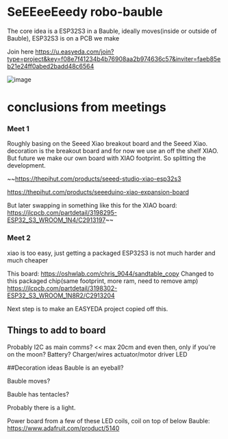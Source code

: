 # SeEEeeEeedy robo-bauble
The core idea is a ESP32S3 in a Bauble, ideally moves(inside or outside of Bauble), ESP32S3 is on a PCB we make

Join here https://u.easyeda.com/join?type=project&key=f08e7f41234b4b76908aa2b974636c57&inviter=faeb85eb21e24ff0abed2badd48c6564

![image](https://github.com/tiffoknee/robo-bauble/assets/812771/fa0de807-758e-4f1b-a588-5c86f541ab2e)


# conclusions from meetings
### Meet 1

Roughly basing on the Seeed Xiao breakout board and the Seeed Xiao. decoration is the breakout board and for now we use an off the shelf XIAO. But future we make our own board with XIAO footprint. So splitting the development.

~~https://thepihut.com/products/seeed-studio-xiao-esp32s3

https://thepihut.com/products/seeeduino-xiao-expansion-board

But later swapping in something like this for the XIAO board: https://jlcpcb.com/partdetail/3198295-ESP32_S3_WROOM_1N4/C2913197~~

### Meet 2
xiao is too easy, just getting a packaged ESP32S3 is not much harder and much cheaper

This board: https://oshwlab.com/chris_9044/sandtable_copy
Changed to this packaged chip(same footprint, more ram, need to remove amp) https://jlcpcb.com/partdetail/3198302-ESP32_S3_WROOM_1N8R2/C2913204

Next step is to make an EASYEDA project copied off this.

## Things to add to board
Probably I2C as main comms? << max 20cm and even then, only if you're on the moon?
Battery?
Charger/wires
actuator/motor driver
LED

##Decoration ideas
Bauble is an eyeball?

Bauble moves?

Bauble has tentacles?

Probably there is a light.

Power board from a few of these LED coils, coil on top of below Bauble: https://www.adafruit.com/product/5140
